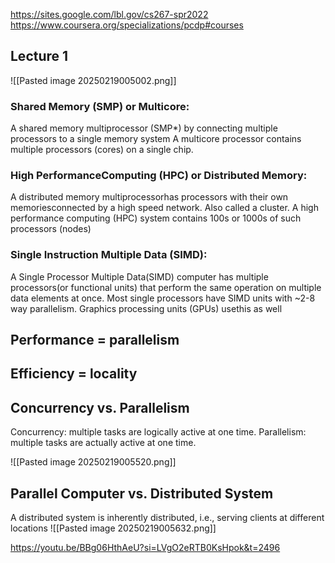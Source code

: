 https://sites.google.com/lbl.gov/cs267-spr2022
https://www.coursera.org/specializations/pcdp#courses
## Lecture 1

![[Pasted image 20250219005002.png]]

### Shared Memory (SMP) or Multicore: 
A shared memory multiprocessor (SMP*) by connecting multiple processors to a single memory system A multicore processor contains multiple processors (cores) on a single chip. 

### High PerformanceComputing (HPC) or Distributed Memory: 
A distributed memory multiprocessorhas processors with their own memoriesconnected by a high speed network. Also called a cluster. A high performance computing (HPC) system contains 100s or 1000s of such processors (nodes)

### Single Instruction Multiple Data (SIMD):
A Single Processor Multiple Data(SIMD) computer has multiple processors(or functional units) that perform the same operation on multiple data elements at once. Most single processors have SIMD units with ~2-8 way parallelism. Graphics processing units (GPUs) usethis as well



## Performance = parallelism
## Efficiency = locality


## Concurrency vs. Parallelism
Concurrency: multiple tasks are logically active at one time.
Parallelism: multiple tasks are actually active at one time.

![[Pasted image 20250219005520.png]]

## Parallel Computer vs. Distributed System
A distributed system is inherently distributed, i.e., serving clients at different locations
![[Pasted image 20250219005632.png]]

https://youtu.be/BBg06HthAeU?si=LVgO2eRTB0KsHpok&t=2496